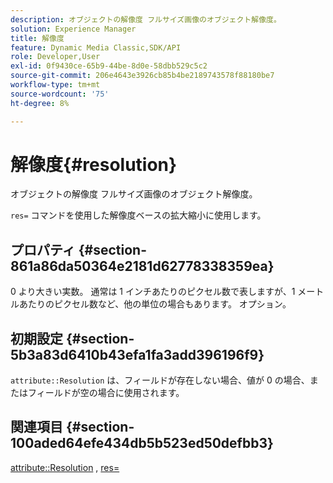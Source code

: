 ```yaml
---
description: オブジェクトの解像度 フルサイズ画像のオブジェクト解像度。
solution: Experience Manager
title: 解像度
feature: Dynamic Media Classic,SDK/API
role: Developer,User
exl-id: 0f9430ce-65b9-44be-8d0e-58dbb529c5c2
source-git-commit: 206e4643e3926cb85b4be2189743578f88180be7
workflow-type: tm+mt
source-wordcount: '75'
ht-degree: 8%

---
```


# 解像度{#resolution}

オブジェクトの解像度 フルサイズ画像のオブジェクト解像度。

`res=` コマンドを使用した解像度ベースの拡大縮小に使用します。

## プロパティ {#section-861a86da50364e2181d62778338359ea}

0 より大きい実数。 通常は 1 インチあたりのピクセル数で表しますが、1 メートルあたりのピクセル数など、他の単位の場合もあります。 オプション。

## 初期設定 {#section-5b3a83d6410b43efa1fa3add396196f9}

`attribute::Resolution` は、フィールドが存在しない場合、値が 0 の場合、またはフィールドが空の場合に使用されます。

## 関連項目 {#section-100aded64efe434db5b523ed50defbb3}

[attribute::Resolution](../../../../../../is-api/image-catalog/image-serving-api-ref/c-image-catalog-reference/c-attributes-reference/r-resolution.md#reference-2c066a2cc9b04b4ea0c8ae9476e853b4) , [res=](../../../../../../is-api/http-ref/image-serving-api-ref/c-http-protocol-reference/c-command-reference/r-res.md#reference-3d6fe416801148dea0f786f2b5169e55)
